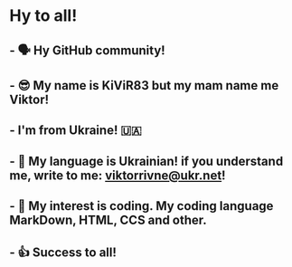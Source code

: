  # Hy to all!
 ## - 🗣️ Hy GitHub community!
 ## - 😎 My name is KiViR83 but my mam name me Viktor!
 ## - I'm from Ukraine! 🇺🇦
 ## - 📘 My language is Ukrainian! if you understand me, write to me: viktorrivne@ukr.net!
 ## - 📝 My interest is coding. My coding language MarkDown, HTML, CCS and other.
 ## - 👍 Success to all!
 
 
